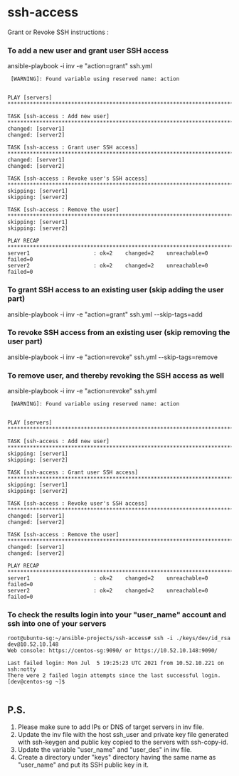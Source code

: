 # ssh-access
Grant or Revoke SSH instructions :

### To add a new user and grant user SSH access
ansible-playbook -i inv -e "action=grant" ssh.yml
```
 [WARNING]: Found variable using reserved name: action


PLAY [servers] ******************************************************************************************************************************************************

TASK [ssh-access : Add new user] ************************************************************************************************************************************
changed: [server1]
changed: [server2]

TASK [ssh-access : Grant user SSH access] ***************************************************************************************************************************
changed: [server1]
changed: [server2]

TASK [ssh-access : Revoke user's SSH access] ************************************************************************************************************************
skipping: [server1]
skipping: [server2]

TASK [ssh-access : Remove the user] *********************************************************************************************************************************
skipping: [server1]
skipping: [server2]

PLAY RECAP **********************************************************************************************************************************************************
server1                    : ok=2    changed=2    unreachable=0    failed=0
server2                    : ok=2    changed=2    unreachable=0    failed=0

```

### To grant SSH access to an existing user (skip adding the user part)
ansible-playbook -i inv -e "action=grant" ssh.yml --skip-tags=add

### To revoke SSH access from an existing user (skip removing the user part)
ansible-playbook -i inv -e "action=revoke" ssh.yml --skip-tags=remove

### To remove user, and thereby revoking the SSH access as well
ansible-playbook -i inv -e "action=revoke" ssh.yml
```
 [WARNING]: Found variable using reserved name: action


PLAY [servers] ******************************************************************************************************************************************************

TASK [ssh-access : Add new user] ************************************************************************************************************************************
skipping: [server1]
skipping: [server2]

TASK [ssh-access : Grant user SSH access] ***************************************************************************************************************************
skipping: [server1]
skipping: [server2]

TASK [ssh-access : Revoke user's SSH access] ************************************************************************************************************************
changed: [server1]
changed: [server2]

TASK [ssh-access : Remove the user] *********************************************************************************************************************************
changed: [server1]
changed: [server2]

PLAY RECAP **********************************************************************************************************************************************************
server1                    : ok=2    changed=2    unreachable=0    failed=0
server2                    : ok=2    changed=2    unreachable=0    failed=0

```

### To check the results login into your "user_name" account and ssh into one of your servers
```
root@ubuntu-sg:~/ansible-projects/ssh-access# ssh -i ./keys/dev/id_rsa dev@10.52.10.148
Web console: https://centos-sg:9090/ or https://10.52.10.148:9090/

Last failed login: Mon Jul  5 19:25:23 UTC 2021 from 10.52.10.221 on ssh:notty
There were 2 failed login attempts since the last successful login.
[dev@centos-sg ~]$
 
```

## P.S.
1. Please make sure to add IPs or DNS of target servers in inv file.
2. Update the inv file with the host ssh_user and private key file generated with ssh-keygen and public key copied to the servers with ssh-copy-id.
3. Update the variable "user_name" and "user_des" in inv file.
4. Create a directory under "keys" directory having the same name as "user_name" and put its SSH public key in it.
